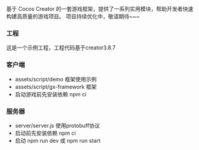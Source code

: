 基于 Cocos Creator 的一套游戏框架，提供了一系列实用模块，帮助开发者快速构建高质量的游戏项目。 项目持续优化中，敬请期待~~~


### 工程
这是一个示例工程，工程代码基于creator3.8.7

### 客户端
- assets/script/demo 框架使用示例
- assets/script/gx-framework 框架
- 启动游戏前先安装依赖 npm ci

### 服务器
- server/server.js 使用protobuff协议
- 启动前先安装依赖 npm ci
- 启动 npm run dev 或 npm run start
